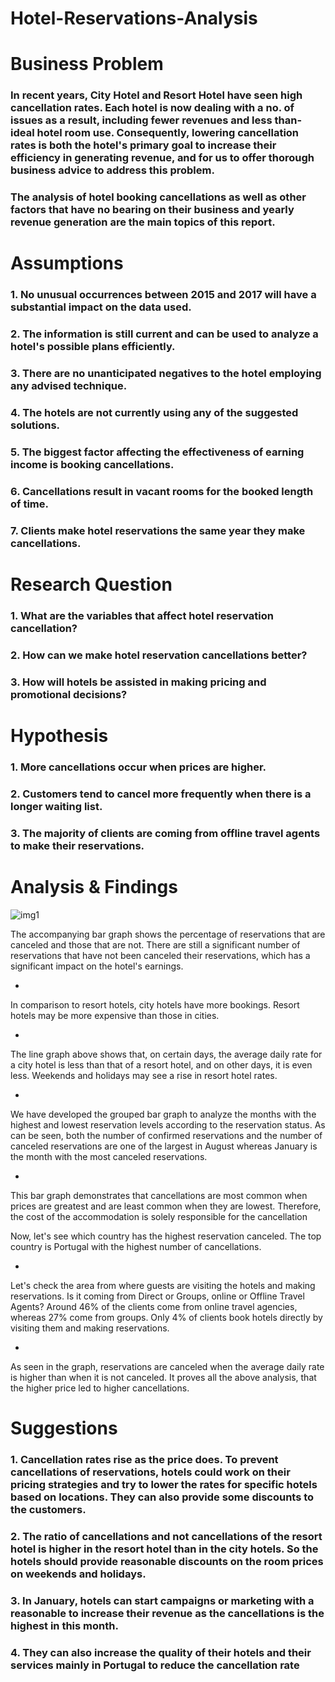 # Hotel-Reservations-Analysis

# Business Problem 

### In recent years, City Hotel and Resort Hotel have seen high cancellation rates. Each hotel is now dealing with a no. of issues as a result, including fewer revenues and less than-ideal hotel room use. Consequently, lowering cancellation rates is both the hotel's primary goal to increase their efficiency in generating revenue, and for us to offer thorough business advice to address this problem.

### The analysis of hotel booking cancellations as well as other factors that have no bearing on their business and yearly revenue generation are the main topics of this report.



# Assumptions

### 1. No unusual occurrences between 2015 and 2017 will have a substantial impact on the data used.
### 2. The information is still current and can be used to analyze a hotel's possible plans efficiently.
### 3. There are no unanticipated negatives to the hotel employing any advised technique.
### 4. The hotels are not currently using any of the suggested solutions.
### 5. The biggest factor affecting the effectiveness of earning income is booking cancellations.
### 6. Cancellations result in vacant rooms for the booked length of time.
### 7. Clients make hotel reservations the same year they make cancellations.

# Research Question

### 1. What are the variables that affect hotel reservation cancellation?
### 2. How can we make hotel reservation cancellations better?
### 3. How will hotels be assisted in making pricing and promotional decisions?


# Hypothesis

### 1. More cancellations occur when prices are higher.
### 2. Customers tend to cancel more frequently when there is a longer waiting list.
### 3. The majority of clients are coming from offline travel agents to make their reservations.


# Analysis & Findings

![img1](https://github.com/explore-data-with-me/Hotel-Reservations-Analysis/assets/165175537/1415d9f2-b7cc-4cd8-a96d-a3befb255bc6)


The accompanying bar graph shows the percentage of reservations that are canceled and those that are not. There are still a significant number of reservations that have not been canceled their reservations, which has a significant impact on the hotel's earnings.

-

In comparison to resort hotels, city hotels have more bookings. Resort hotels may be more expensive than those in cities.

-

The line graph above shows that, on certain days, the average daily rate for a city hotel is less than that of a resort hotel, and on other days, it is even less. Weekends and holidays may see a rise in resort hotel rates.

-

We have developed the grouped bar graph to analyze the months with the highest and lowest reservation levels according to the reservation status. As can be seen, both the number of confirmed reservations and the number of canceled  reservations are one of the largest in August whereas January is the month with the most canceled reservations.

-

This bar graph demonstrates that cancellations are most common when prices are greatest and are least common when they are lowest. Therefore, the cost of the accommodation is solely responsible for the cancellation

Now, let's see which country has the highest reservation canceled. The top country is Portugal with the highest number of cancellations.

-

Let's check the area from where guests are visiting the hotels and making reservations.
Is it coming from Direct or Groups, online or Offline Travel Agents? Around 46% of the clients come from online travel agencies, whereas 27% come from groups. Only 4% of clients book hotels directly by visiting them and making reservations.

-

As seen in the graph, reservations are canceled when the average daily rate is higher than when it is not canceled. It proves all the above analysis, that the higher price led to higher cancellations.



# Suggestions

### 1. Cancellation rates rise as the price does. To prevent cancellations of reservations, hotels could work on their pricing strategies and try to lower the rates for specific hotels based on locations. They can also provide some discounts to the customers.

### 2. The ratio of cancellations and not cancellations of the resort hotel is higher in the resort hotel than in the city hotels. So the hotels should provide reasonable discounts on the room prices on weekends and holidays.

### 3. In January, hotels can start campaigns or marketing with a reasonable to increase their revenue as the cancellations is the highest in this month.

### 4. They can also increase the quality of their hotels and their services mainly in Portugal to reduce the cancellation rate 





